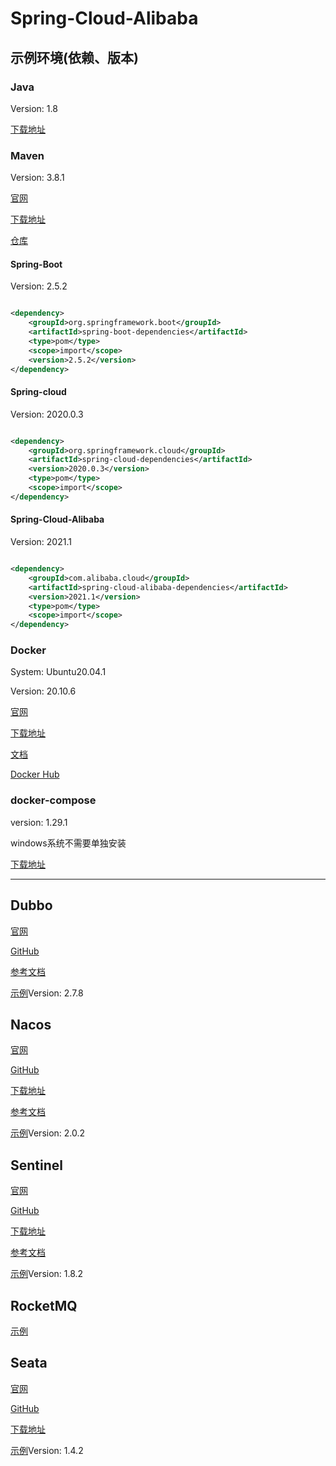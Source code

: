 # Spring-Cloud-Alibaba

## 示例环境(依赖、版本)

### Java

Version: 1.8

[下载地址](https://www.oracle.com/java/technologies/javase/javase-jdk8-downloads.html)

### Maven

Version: 3.8.1

[官网](https://maven.apache.org/)

[下载地址](https://maven.apache.org/download.cgi)

[仓库](https://mvnrepository.com/)

#### Spring-Boot

Version: 2.5.2

```xml

<dependency>
    <groupId>org.springframework.boot</groupId>
    <artifactId>spring-boot-dependencies</artifactId>
    <type>pom</type>
    <scope>import</scope>
    <version>2.5.2</version>
</dependency>
```

#### Spring-cloud

Version: 2020.0.3

```xml

<dependency>
    <groupId>org.springframework.cloud</groupId>
    <artifactId>spring-cloud-dependencies</artifactId>
    <version>2020.0.3</version>
    <type>pom</type>
    <scope>import</scope>
</dependency>
```

#### Spring-Cloud-Alibaba

Version: 2021.1

```xml

<dependency>
    <groupId>com.alibaba.cloud</groupId>
    <artifactId>spring-cloud-alibaba-dependencies</artifactId>
    <version>2021.1</version>
    <type>pom</type>
    <scope>import</scope>
</dependency>
```

### Docker

System: Ubuntu20.04.1

Version: 20.10.6

[官网](https://www.docker.com/)

[下载地址](https://www.docker.com/products/docker-desktop)

[文档](https://docs.docker.com/)

[Docker Hub](https://hub.docker.com/)

### docker-compose

version: 1.29.1

windows系统不需要单独安装

[下载地址](https://github.com/docker/compose/releases)

---

## Dubbo

[官网](https://dubbo.apache.org/zh/)

[GitHub](https://github.com/apache/dubbo)

[参考文档](https://dubbo.apache.org/zh/docs/)

[示例](./dubbo/README.md)Version: 2.7.8

## Nacos

[官网](https://nacos.io/zh-cn/)

[GitHub](https://github.com/alibaba/nacos)

[下载地址](https://github.com/alibaba/nacos/releases)

[参考文档](https://nacos.io/zh-cn/docs/what-is-nacos.html)

[示例](./nacos/README.md)Version: 2.0.2

## Sentinel

[官网](https://sentinelguard.io/zh-cn/)

[GitHub](https://github.com/alibaba/Sentinel)

[下载地址](https://github.com/alibaba/Sentinel/releases)

[参考文档](https://sentinelguard.io/zh-cn/docs/introduction.html)

[示例](./sentinel/README.md)Version: 1.8.2

## RocketMQ

[示例](./nacos/README.md)

## Seata

[官网](https://seata.io/)

[GitHub](https://github.com/seata/seata)

[下载地址](http://seata.io/zh-cn/blog/download.html)

[示例](./seata/README.md)Version: 1.4.2